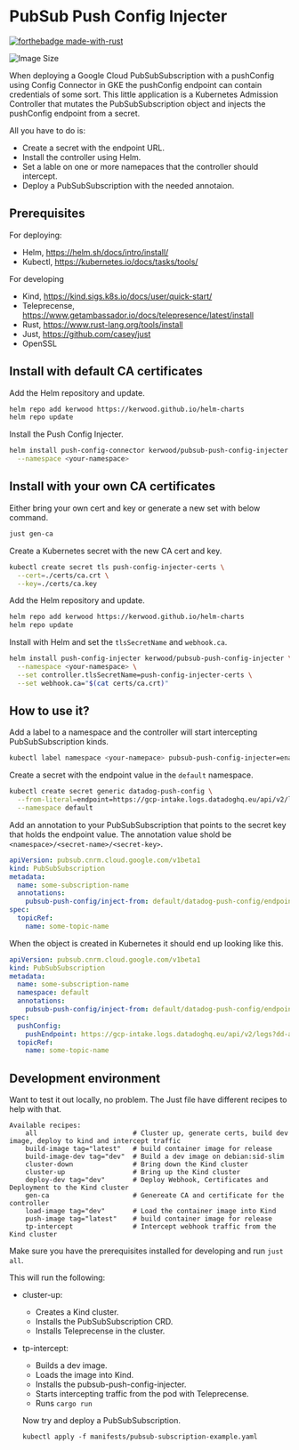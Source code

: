 # PubSub Push Config Injecter
[![forthebadge made-with-rust](http://ForTheBadge.com/images/badges/made-with-rust.svg)](https://www.rust-lang.org/)

![Image Size](https://ghcr-badge.egpl.dev/kerwood/pubsub-push-config-injecter/size?tag=latest)

When deploying a Google Cloud PubSubSubscription with a pushConfig using Config Connector in GKE the pushConfig endpoint can contain credentials of some sort.
This little application is a Kubernetes Admission Controller that mutates the PubSubSubscription object and injects the pushConfig endpoint from a secret.

All you have to do is:
- Create a secret with the endpoint URL.
- Install the controller using Helm.
- Set a lable on one or more namepaces that the controller should intercept.
- Deploy a PubSubSubscription with the needed annotaion.

## Prerequisites

For deploying:
 - Helm, <https://helm.sh/docs/intro/install/>
 - Kubectl, <https://kubernetes.io/docs/tasks/tools/>

For developing
 - Kind, <https://kind.sigs.k8s.io/docs/user/quick-start/>
 - Teleprecense, <https://www.getambassador.io/docs/telepresence/latest/install>
 - Rust, <https://www.rust-lang.org/tools/install>
 - Just, <https://github.com/casey/just>
 - OpenSSL 


## Install with default CA certificates

Add the Helm repository and update.
```sh
helm repo add kerwood https://kerwood.github.io/helm-charts
helm repo update
```

Install the Push Config Injecter.
```sh
helm install push-config-connector kerwood/pubsub-push-config-injecter \
  --namespace <your-namespace>
```

## Install with your own CA certificates

Either bring your own cert and key or generate a new set with below command.
```sh
just gen-ca
```

Create a Kubernetes secret with the new CA cert and key. 
```sh
kubectl create secret tls push-config-injecter-certs \
  --cert=./certs/ca.crt \
  --key=./certs/ca.key
```

Add the Helm repository and update.
```sh
helm repo add kerwood https://kerwood.github.io/helm-charts
helm repo update
```

Install with Helm and set the `tlsSecretName` and `webhook.ca`.
```sh
helm install push-config-injecter kerwood/pubsub-push-config-injecter \
  --namespace <your-namespace> \
  --set controller.tlsSecretName=push-config-injecter-certs \
  --set webhook.ca="$(cat certs/ca.crt)"
```

## How to use it?

Add a label to a namespace and the controller will start intercepting PubSubSubscription kinds.
```sh
kubectl label namespace <your-namepace> pubsub-push-config-injecter=enabled
```

Create a secret with the endpoint value in the `default` namespace.
```sh
kubectl create secret generic datadog-push-config \
  --from-literal=endpoint=https://gcp-intake.logs.datadoghq.eu/api/v2/logs?dd-api-key=xxxxxxxxxxx \
  --namespace default
```

Add an annotation to your PubSubSubscription that points to the secret key that holds the endpoint value.
The annotation value shold be `<namespace>/<secret-name>/<secret-key>`.
```yaml
apiVersion: pubsub.cnrm.cloud.google.com/v1beta1
kind: PubSubSubscription
metadata:
  name: some-subscription-name
  annotations:
    pubsub-push-config/inject-from: default/datadog-push-config/endpoint
spec:
  topicRef:
    name: some-topic-name
```

When the object is created in Kubernetes it should end up looking like this.
```yaml
apiVersion: pubsub.cnrm.cloud.google.com/v1beta1
kind: PubSubSubscription
metadata:
  name: some-subscription-name
  namespace: default
  annotations:
    pubsub-push-config/inject-from: default/datadog-push-config/endpoint
spec:
  pushConfig:
    pushEndpoint: https://gcp-intake.logs.datadoghq.eu/api/v2/logs?dd-api-key=xxxxxxxxxxx
  topicRef:
    name: some-topic-name
```

## Development environment
Want to test it out locally, no problem.
The Just file have different recipes to help with that.
```
Available recipes:
    all                        # Cluster up, generate certs, build dev image, deploy to kind and intercept traffic
    build-image tag="latest"   # build container image for release
    build-image-dev tag="dev"  # Build a dev image on debian:sid-slim
    cluster-down               # Bring down the Kind cluster
    cluster-up                 # Bring up the Kind cluster
    deploy-dev tag="dev"       # Deploy Webhook, Certificates and Deployment to the Kind cluster
    gen-ca                     # Genereate CA and certificate for the controller
    load-image tag="dev"       # Load the container image into Kind
    push-image tag="latest"    # build container image for release
    tp-intercept               # Intercept webhook traffic from the Kind cluster
```

Make sure you have the prerequisites installed for developing and run `just all`.

This will run the following:
- cluster-up:
  - Creates a Kind cluster.
  - Installs the PubSubSubscription CRD.
  - Installs Teleprecense in the cluster.
- tp-intercept:
  - Builds a dev image.
  - Loads the image into Kind.
  - Installs the pubsub-push-config-injecter.
  - Starts intercepting traffic from the pod with Teleprecense.
  - Runs `cargo run`

  Now try and deploy a PubSubSubscription.
  ```
  kubectl apply -f manifests/pubsub-subscription-example.yaml
  ```
